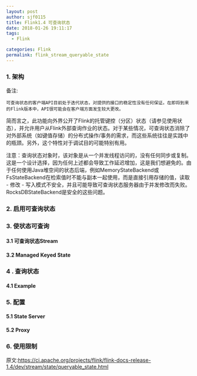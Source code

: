 ```yaml
---
layout: post
author: sjf0115
title: Flink1.4 可查询状态
date: 2018-01-26 19:11:17
tags:
  - Flink

categories: Flink
permalink: flink_stream_queryable_state
---
```



### 1. 架构

备注:
```
可查询状态的客户端API目前处于迭代状态，对提供的接口的稳定性没有任何保证。在即将到来的Flink版本中，API很可能会在客户端方面发生较大更改。
```

简而言之，此功能向外界公开了Flink的托管键控（分区）状态（请参见使用状态），并允许用户从Flink外部查询作业的状态。对于某些情况，可查询状态消除了对外部系统（如键值存储）的分布式操作/事务的需求，而这些系统往往是实践中的瓶颈。另外，这个特性对于调试目的可能特别有用。

注意：查询状态对象时，该对象是从一个并发线程访问的，没有任何同步或复制。这是一个设计选择，因为任何上述都会导致工作延迟增加，这是我们想避免的。由于任何使用Java堆空间的状态后端，例如MemoryStateBackend或FsStateBackend在检索值时不能与副本一起使用，而是直接引用存储的值，读取 - 修改 - 写入模式不安全，并且可能导致可查询状态服务器由于并发修改而失败。 RocksDBStateBackend是安全的这些问题。

### 2. 启用可查询状态
### 3. 使状态可查询
#### 3.1 可查询状态Stream
#### 3.2 Managed Keyed State
### 4 . 查询状态
#### 4.1 Example
### 5. 配置
#### 5.1 State Server
#### 5.2 Proxy
### 6. 使用限制














































原文:https://ci.apache.org/projects/flink/flink-docs-release-1.4/dev/stream/state/queryable_state.html
